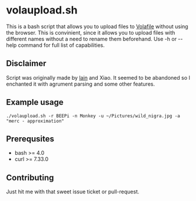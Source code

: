 volaupload.sh
=============

This is a bash script that allows you to upload files to [Volafile](https://volafile.io) 
without using the browser. This is convinient, since it allows you to upload
files with different names without a need to rename them beforehand.
Use -h or --help command for full list of capabilities.

Disclaimer
----------

Script was originally made by [lain](https://github.com/laino) and Xiao. It seemed
to be abandoned so I enchanted it with agrument parsing and some other features.

Example usage
-------------

`./volaupload.sh -r BEEPi -n Monkey -u ~/Pictures/wild_nigra.jpg -a "merc - approximation"`

Prerequsites
------------

- bash >= 4.0
- curl >= 7.33.0

Contributing
------------

Just hit me with that sweet issue ticket or pull-request.
